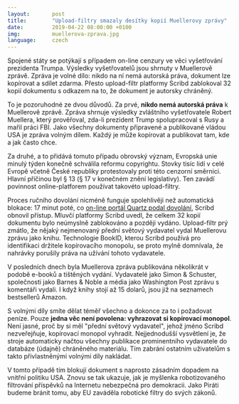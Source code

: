 ```yaml
---
layout:       post
title:        "Upload-filtry smazaly desítky kopií Muellerovy zprávy"
date:         2019-04-22 08:00:00 +0100
img:          muellerova-zprava.jpg
language:     czech
---
```

Spojené státy se potýkají s případem on-line cenzury ve věci vyšetřování prezidenta Trumpa.
Výsledky vyšetřovatelů jsou shrnuty v Muellerově zprávě.
Zpráva je volné dílo: nikdo na ní nemá autorská práva, dokument lze kopírovat a sdílet zdarma.
Přesto upload-filtr platformy Scribd zablokoval 32 kopií dokumentu s odkazem na to, že dokument je autorsky chráněný.

<!--more-->

To je pozoruhodné ze dvou důvodů.
Za prvé, **nikdo nemá autorská práva** k Muellerově zprávě.
Zpráva shrnuje výsledky zvláštního vyšetřovatele Robert Muellera, který prověřoval, zda-li prezident Trump spolupracoval s Rusy a mařil práci FBI.
Jako všechny dokumenty připravené a publikované vládou USA je zpráva volným dílem.
Každý je může kopírovat a publikovat tam, kde a jak často chce.

Za druhé, a to přidává tomuto případu obrovský význam, Evropská unie minulý týden konečně schválila reformu copyrightu.
Stovky tisíc lidí v celé Evropě včetně České republiky protestovaly proti této cenzorní směrnici.
Hlavní příčinou byl § 13 (§ 17 v konečném znění legislativy).
Ten zavádí povinnost online-platforem používat takovéto upload-filtry.

Proces ručního dovolání nicméně funguje spolehlivěji než automatická blokace: 17 minut poté, co [on-line portál Quartz podal dovolání](https://qz.com/1599975/scribd-taking-down-the-mueller-report-is-what-eu-article-13-looks-like/), Scribd obnovil přístup.
Mluvčí platformy Scribd uvedl, že celkem 32 kopií dokumentu bylo neúmyslně zablokováno a později vydáno.
Upload-filtr prý zmátlo, že nějaký nejmenovaný přední světový vydavatel vydal Muellerovu zprávu jako knihu.
Technologie BookID, kterou Scribd používá pro identifikaci držitele kopírovacího monopolu, se proto mylně domnívala, že nahrávky porušily práva na užívání tohoto vydavatele.

V posledních dnech byla Muellerova zpráva publikována několikrát v podobě e-booků a tištěných vydání.
Vydavatelé jako Simon & Schuster, společnosti jako Barnes & Noble a média jako Washington Post zprávu s komentáři vydali.
I když knihy stojí až 15 dolarů, jsou již na seznamech bestsellerů Amazon.

S volnými díly smíte dělat téměř všechno a dokonce za to i požadovat peníze.
Pouze **jedna věc není povolena: vyhrazovat si kopírovací monopol**.
Není jasné, proč by si měl "přední světový vydavatel", jehož jméno Scribd nezveřejňuje, kopírovací monopol vyhradit.
Nejjednodušší vysvětlení je, že stroje automaticky načtou všechny publikace prominentního vydavatele do databáze (údajně) chráněného materiálu. 
Tím zabrání ostatním uživatelům s takto přivlastněnými volnými díly nakládat.

V tomto případě tím blokují dokument s naprosto zásadním dopadem na vnitřní politiku USA.
Znovu se tak ukazuje, jak je myšlenka robotizovaného filtrování příspěvků na Internetu nebezpečná pro demokracii.
Jako Piráti budeme bránit tomu, aby EU zaváděla robotické filtry do svých zákonů.

